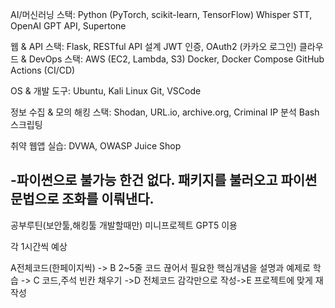 AI/머신러닝 스택:
Python (PyTorch, scikit-learn, TensorFlow)
Whisper STT, OpenAI GPT API, Supertone

웹 & API 스택:
Flask, RESTful API 설계
JWT 인증, OAuth2 (카카오 로그인)
클라우드 & DevOps 스택:
AWS (EC2, Lambda, S3)
Docker, Docker Compose
GitHub Actions (CI/CD)

OS & 개발 도구:
Ubuntu, Kali Linux
Git, VSCode

정보 수집 & 모의 해킹 스택:
Shodan, URL.io, archive.org, Criminal IP 분석
Bash 스크립팅

취약 웹앱 실습:
DVWA, OWASP Juice Shop  

-파이썬으로 불가능 한건 없다. 패키지를 불러오고 파이썬 문법으로 조화를 이뤄낸다.
-------------------------------------------------------------------------------
공부루틴(보안툴,해킹툴 개발할때만) 미니프로젝트
GPT5 이용


각 1시간씩 예상

A전체코드(한페이지씩) -> B 2~5줄 코드 끊어서 필요한 핵심개념을 설명과 예제로 학습 -> C 코드,주석 빈칸 채우기 ->D 전체코드 감각만으로 작성->E 프로젝트에 맞게 재작성

